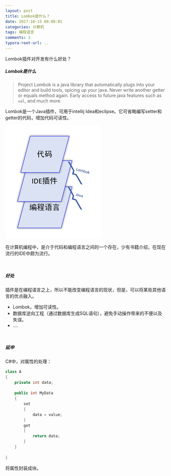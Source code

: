 ```yaml
---
layout: post
title: Lombok是什么？ 
date: 2017-10-15 00:00:01
categories: 计算机
tags: 编程语言
comments: 1
typora-root-url: ..
---
```






Lombok插件对开发有什么好处？

##### Lombok是什么

> Project Lombok is a java library that automatically plugs into your editor and build tools, spicing up your java.
> Never write another getter or equals method again. Early access to future java features such as `val`, and much more.

Lombok是一个Java插件，可用于intellij Idea和eclipse。它可省略编写setter和getter的代码，增加代码可读性。

![1540736352720](/assets/blog_res/1540736352720.png)

在计算机编程中，是介于代码和编程语言之间的一个存在，少有书籍介绍，在现在流行的IDE中颇为流行。

<br>

##### 好处

插件是在编程语言之上，所以不能改变编程语言的现状，但是，可以将某些其他语言的优点融入。

- Lombok，增加可读性。
- 数据库逆向工程（通过数据库生成SQL语句），避免手动操作带来的不便以及失误。
- ....

<br>

##### 延申

C#中，对属性的处理：

```c#
class A
{
    private int data;
 
    public int MyData
    {
        set
        {
            data = value;
        }
        get
        {
            return data;
        }
    }

}
```

将属性封装成块。


